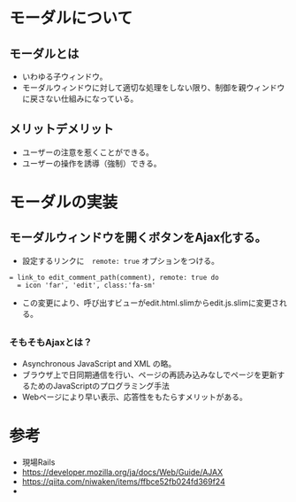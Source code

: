 # モーダルについて
## モーダルとは
- いわゆる子ウィンドウ。
- モーダルウィンドウに対して適切な処理をしない限り、制御を親ウィンドウに戻さない仕組みになっている。
## メリットデメリット
- ユーザーの注意を惹くことができる。
- ユーザーの操作を誘導（強制）できる。

# モーダルの実装
## モーダルウィンドウを開くボタンをAjax化する。
- 設定するリンクに　`remote: true` オプションをつける。
```
= link_to edit_comment_path(comment), remote: true do 
  = icon 'far', 'edit', class:'fa-sm'
```
- この変更により、呼び出すビューがedit.html.slimからedit.js.slimに変更される。

## 

### そもそもAjaxとは？
- Asynchronous JavaScript and XML の略。
- ブラウザ上で日同期通信を行い、ページの再読み込みなしでページを更新するためのJavaScriptのプログラミング手法
- Webページにより早い表示、応答性をもたらすメリットがある。
# 参考
- 現場Rails
- https://developer.mozilla.org/ja/docs/Web/Guide/AJAX
- https://qiita.com/niwaken/items/ffbce52fb024fd369f24
- 
